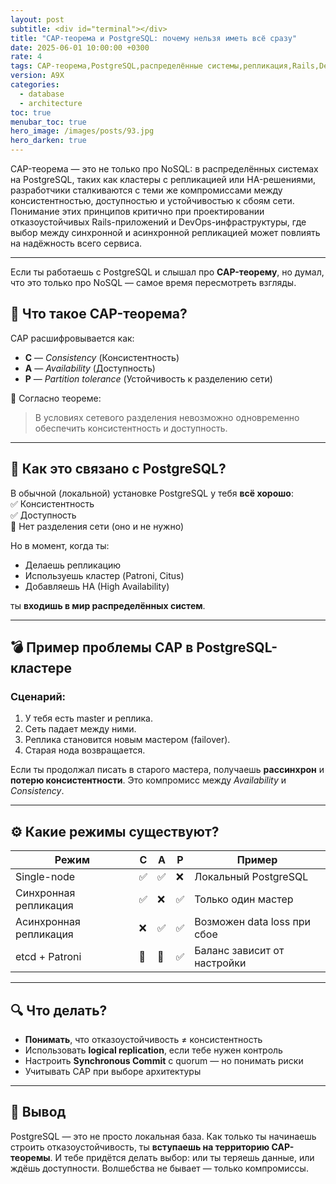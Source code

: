 ```yaml
---
layout: post
subtitle: <div id="terminal"></div>
title: "CAP-теорема и PostgreSQL: почему нельзя иметь всё сразу"
date: 2025-06-01 10:00:00 +0300
rate: 4
tags: CAP-теорема,PostgreSQL,распределённые системы,репликация,Rails,DevOps
version: A9X
categories:
  - database
  - architecture
toc: true
menubar_toc: true
hero_image: /images/posts/93.jpg
hero_darken: true
---
```

CAP-теорема — это не только про NoSQL: в распределённых системах на PostgreSQL, таких как кластеры с репликацией или HA-решениями, разработчики сталкиваются с теми же компромиссами между консистентностью, доступностью и устойчивостью к сбоям сети. Понимание этих принципов критично при проектировании отказоустойчивых Rails-приложений и DevOps-инфраструктуры, где выбор между синхронной и асинхронной репликацией может повлиять на надёжность всего сервиса.

---
Если ты работаешь с PostgreSQL и слышал про **CAP-теорему**, но думал, что это только про NoSQL — самое время пересмотреть взгляды.

## 📐 Что такое CAP-теорема?

CAP расшифровывается как:

- **C** — *Consistency* (Консистентность)
- **A** — *Availability* (Доступность)
- **P** — *Partition tolerance* (Устойчивость к разделению сети)

📌 Согласно теореме:  
> В условиях сетевого разделения невозможно одновременно обеспечить консистентность и доступность.

---

## 🧠 Как это связано с PostgreSQL?

В обычной (локальной) установке PostgreSQL у тебя **всё хорошо**:  
✅ Консистентность  
✅ Доступность  
🚫 Нет разделения сети (оно и не нужно)

Но в момент, когда ты:

- Делаешь репликацию
- Используешь кластер (Patroni, Citus)
- Добавляешь HA (High Availability)

ты **входишь в мир распределённых систем**.

---

## 💣 Пример проблемы CAP в PostgreSQL-кластере

### Сценарий:

1. У тебя есть master и реплика.
2. Сеть падает между ними.
3. Реплика становится новым мастером (failover).
4. Старая нода возвращается.

Если ты продолжал писать в старого мастера, получаешь **рассинхрон** и **потерю консистентности**. Это компромисс между *Availability* и *Consistency*.

---

## ⚙️ Какие режимы существуют?

| Режим                | C | A | P | Пример                    |
|----------------------|---|---|---|---------------------------|
| Single-node          | ✅ | ✅ | ❌ | Локальный PostgreSQL      |
| Синхронная репликация | ✅ | ❌ | ✅ | Только один мастер        |
| Асинхронная репликация | ❌ | ✅ | ✅ | Возможен data loss при сбое |
| etcd + Patroni       | 🔁 | 🔁 | ✅ | Баланс зависит от настройки |

---

## 🔍 Что делать?

- **Понимать**, что отказоустойчивость ≠ консистентность
- Использовать **logical replication**, если тебе нужен контроль
- Настроить **Synchronous Commit** с quorum — но понимать риски
- Учитывать CAP при выборе архитектуры

---

## 📌 Вывод

PostgreSQL — это не просто локальная база. Как только ты начинаешь строить отказоустойчивость, ты **вступаешь на территорию CAP-теоремы**. И тебе придётся делать выбор: или ты теряешь данные, или ждёшь доступности. Волшебства не бывает — только компромиссы.
